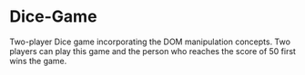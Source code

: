 # Dice-Game
Two-player Dice game incorporating the DOM manipulation concepts.
Two players can play this game and the person who reaches the score of 50 first wins the game.
